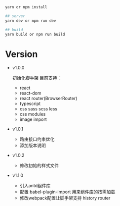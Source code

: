 ```bash
yarn or npm install

## server
yarn dev or npm run dev

## build
yarn build or npm run build
```

# Version

- v1.0.0

  初始化脚手架 目前支持：
  - react
  - react-dom
  - react router(BrowserRouter)
  - typescript
  - css sass scss less
  - css modules
  - image import
- v1.0.1

  - 路由接口约束优化
  - 添加版本说明
- v1.0.2
  - 修改初始的样式文件
- v1.1.0
  - 引入antd组件库
  - 配置 babel-plugin-import 用来组件库的按需加载
  - 修改webpack配置让脚手架支持 history router
